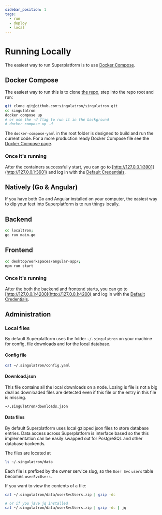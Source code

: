 ```yaml
---
sidebar_position: 1
tags:
  - run
  - deploy
  - local
---
```


# Running Locally

The easiest way to run Superplatform is to use [Docker Compose](https://docs.docker.com/compose/install/).

## Docker Compose

The easiest way to run this is to clone [the repo](https://github.com/singulatron/singulatron), step into the repo root and run:

```sh
git clone git@github.com:singulatron/singulatron.git
cd singulatron
docker compose up
# or use the -d flag to run it in the background
# docker compose up -d
```

The `docker-compose-yaml` in the root folder is designed to build and run the current code. For a more production ready Docker Compose file see the [Docker Compose page](./docker-compose/).

### Once it's running

After the containers successfully start, you can go to [http://127.0.0.1:3901](http://127.0.0.1:3901) and log in with the [Default Credentials](/docs/running/using#default-credentials).

## Natively (Go & Angular)

If you have both Go and Angular installed on your computer, the easiest way to dip your feet into Superplatform is to run things locally.

## Backend

```bash
cd localtron;
go run main.go
```

## Frontend

```bash
cd desktop/workspaces/angular-app/;
npm run start
```

### Once it's running

After the both the backend and frontend starts, you can go to [http://127.0.0.1:4200](http://127.0.0.1:4200) and log in with the [Default Credentials](/docs/running/using#default-credentials).

## Administration

### Local files

By default Superplatform uses the folder `~/.singulatron` on your machine for config, file downloads and for the local database.

#### Config file

```bash
cat ~/.singulatron/config.yaml
```

#### Download.json

This file contains all the local downloads on a node. Losing is file is not a big deal as downloaded files are detected even if this file or the entry in this file is missing.

```bash
~/.singulatron/downloads.json
```

#### Data files

By default Superplatform uses local gzipped json files to store database entries. Data access across Superplatform is interface based so the this implementation can be easily swapped out for PostgreSQL and other database backends.

The files are located at

```bash
ls ~/.singulatron/data
```

Each file is prefixed by the owner service slug, so the `User Svc` `users` table becomes `userSvcUsers`.

If you want to view the contents of a file:

```bash
cat ~/.singulatron/data/userSvcUsers.zip | gzip -dc

# or if you jave jq installed
cat ~/.singulatron/data/userSvcUsers.zip | gzip -dc | jq
```
